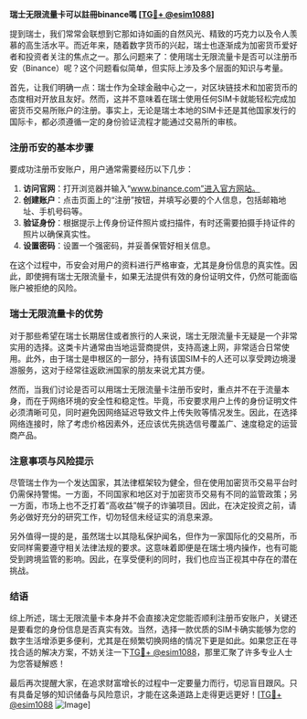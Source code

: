 **瑞士无限流量卡可以註冊binance嗎 [[TG💪+ @esim1088](https://t.me/s/esim1088)]**

提到瑞士，我们常常会联想到它那如诗如画的自然风光、精致的巧克力以及令人羡慕的高生活水平。而近年来，随着数字货币的兴起，瑞士也逐渐成为加密货币爱好者和投资者关注的焦点之一。那么问题来了：使用瑞士无限流量卡是否可以注册币安（Binance）呢？这个问题看似简单，但实际上涉及多个层面的知识与考量。

首先，让我们明确一点：瑞士作为全球金融中心之一，对区块链技术和加密货币的态度相对开放且友好。然而，这并不意味着在瑞士使用任何SIM卡就能轻松完成加密货币交易所账户的注册。事实上，无论是瑞士本地的SIM卡还是其他国家发行的国际卡，都必须遵循一定的身份验证流程才能通过交易所的审核。

### 注册币安的基本步骤

要成功注册币安账户，用户通常需要经历以下几步：

1. **访问官网**：打开浏览器并输入“www.binance.com”进入官方网站。
2. **创建账户**：点击页面上的“注册”按钮，并填写必要的个人信息，包括邮箱地址、手机号码等。
3. **验证身份**：根据提示上传身份证件照片或扫描件，有时还需要拍摄手持证件的照片以确保真实性。
4. **设置密码**：设置一个强密码，并妥善保管好相关信息。

在这个过程中，币安会对用户的资料进行严格审查，尤其是身份信息的真实性。因此，即使拥有瑞士无限流量卡，如果无法提供有效的身份证明文件，仍然可能面临账户被拒绝的风险。

### 瑞士无限流量卡的优势

对于那些希望在瑞士长期居住或者旅行的人来说，瑞士无限流量卡无疑是一个非常实用的选择。这类卡片通常由当地运营商提供，支持高速上网，非常适合日常使用。此外，由于瑞士是申根区的一部分，持有该国SIM卡的人还可以享受跨边境漫游服务，这对于经常往返欧洲国家的朋友来说尤其方便。

然而，当我们讨论是否可以用瑞士无限流量卡注册币安时，重点并不在于流量本身，而在于网络环境的安全性和稳定性。毕竟，币安要求用户上传的身份证明文件必须清晰可见，同时避免因网络延迟导致文件上传失败等情况发生。因此，在选择网络连接时，除了考虑价格因素外，还应该优先挑选信号覆盖广、速度稳定的运营商产品。

### 注意事项与风险提示

尽管瑞士作为一个发达国家，其法律框架较为健全，但在使用加密货币交易平台时仍需保持警惕。一方面，不同国家和地区对于加密货币交易有不同的监管政策；另一方面，市场上也不乏打着“高收益”幌子的诈骗项目。因此，在决定投资之前，请务必做好充分的研究工作，切勿轻信未经证实的消息来源。

另外值得一提的是，虽然瑞士以其隐私保护闻名，但作为一家国际化的交易所，币安同样需要遵守相关法律法规的要求。这意味着即便是在瑞士境内操作，也有可能受到跨境监管的影响。因此，在享受便利的同时，我们也应当正视其中存在的潜在挑战。

### 结语

综上所述，瑞士无限流量卡本身并不会直接决定您能否顺利注册币安账户，关键还是要看您的身份信息是否真实有效。当然，选择一款优质的SIM卡确实能够为您的数字生活增添更多便利，尤其是在频繁切换网络的情况下更是如此。如果您正在寻找合适的解决方案，不妨关注一下[TG💪+ @esim1088](https://t.me/s/esim1088)，那里汇聚了许多专业人士为您答疑解惑！

最后再次提醒大家，在追求财富增长的过程中一定要量力而行，切忌盲目跟风。只有具备足够的知识储备与风险意识，才能在这条道路上走得更远更好！[[TG💪+ @esim1088](https://t.me/s/esim1088) ![Image](https://i.postimg.cc/4NQfJmqS/Snipaste-2025-05-13-00-14-12.png)]